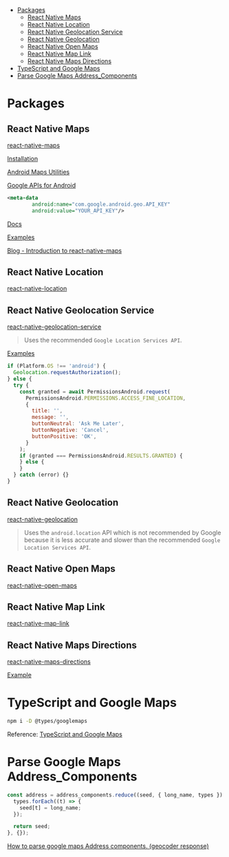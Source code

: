 - [Packages](#packages)
  - [React Native Maps](#react-native-maps)
  - [React Native Location](#react-native-location)
  - [React Native Geolocation Service](#react-native-geolocation-service)
  - [React Native Geolocation](#react-native-geolocation)
  - [React Native Open Maps](#react-native-open-maps)
  - [React Native Map Link](#react-native-map-link)
  - [React Native Maps Directions](#react-native-maps-directions)
- [TypeScript and Google Maps](#typescript-and-google-maps)
- [Parse Google Maps Address_Components](#parse-google-maps-address_components)

# Packages

## React Native Maps

[react-native-maps](https://github.com/react-native-maps/react-native-maps)

[Installation](https://github.com/react-native-maps/react-native-maps/blob/master/docs/installation.md)

[Android Maps Utilities](https://mvnrepository.com/artifact/com.google.maps.android/android-maps-utils)

[Google APIs for Android](https://developers.google.com/android/guides/releases)


```xml
<meta-data
        android:name="com.google.android.geo.API_KEY"
        android:value="YOUR_API_KEY"/>
```

[Docs](https://github.com/react-native-maps/react-native-maps/tree/master/docs)

[Examples](https://github.com/react-native-maps/react-native-maps/tree/master/example/examples)

[Blog - Introduction to react-native-maps](https://blog.logrocket.com/introduction-to-react-native-maps/)

## React Native Location

[react-native-location](https://github.com/timfpark/react-native-location)

## React Native Geolocation Service

[react-native-geolocation-service](https://github.com/Agontuk/react-native-geolocation-service)

> Uses the recommended `Google Location Services API`.

[Examples](https://github.com/Agontuk/react-native-geolocation-service/tree/master/example)

```js
if (Platform.OS !== 'android') {
  Geolocation.requestAuthorization();
} else {
  try {
    const granted = await PermissionsAndroid.request(
      PermissionsAndroid.PERMISSIONS.ACCESS_FINE_LOCATION,
      {
        title: '',
        message: '',
        buttonNeutral: 'Ask Me Later',
        buttonNegative: 'Cancel',
        buttonPositive: 'OK',
      }
    );
    if (granted === PermissionsAndroid.RESULTS.GRANTED) {
    } else {
    }
  } catch (error) {}
}
```

## React Native Geolocation

[react-native-geolocation](https://github.com/react-native-geolocation/react-native-geolocation)

> Uses the `android.location` API which is not recommended by Google because it is less accurate and slower than the recommended `Google Location Services API`.

## React Native Open Maps

[react-native-open-maps](https://github.com/brh55/react-native-open-maps)

## React Native Map Link

[react-native-map-link](https://github.com/flexible-agency/react-native-map-link)

## React Native Maps Directions

[react-native-maps-directions](https://github.com/bramus/react-native-maps-directions)

[Example](https://github.com/bramus/react-native-maps-directions-example)

# TypeScript and Google Maps

```bash
npm i -D @types/googlemaps
```

Reference: [TypeScript and Google Maps](https://developers.google.com/maps/documentation/javascript/using-typescript)

# Parse Google Maps Address_Components

```js
const address = address_components.reduce((seed, { long_name, types }) => {
  types.forEach((t) => {
    seed[t] = long_name;
  });

  return seed;
}, {});
```

[How to parse google maps Address components. (geocoder response)](https://medium.com/@almestaadmicadiab/how-to-parse-google-maps-address-components-geocoder-response-774d1f3375d)
